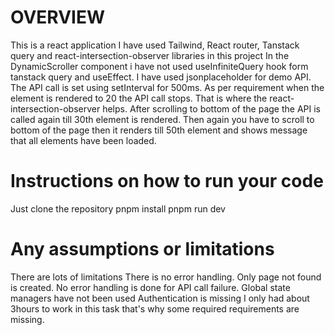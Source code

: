 # OVERVIEW
This is a react application
I have used Tailwind, React router, Tanstack query and react-intersection-observer libraries in this project
In the DynamicScroller component i have not used useInfiniteQuery hook form tanstack query and useEffect.
I have used jsonplaceholder for demo API.
The API call is set using setInterval for 500ms. As per requirement when the element is rendered to 20 the API call stops.
That is where the react-intersection-observer helps. After scrolling to bottom of the page the API is called again till 30th element is     rendered.
Then again you have to scroll to bottom of the page then it renders till 50th element and shows message that all elements have been loaded.


# Instructions on how to run your code
Just clone the repository
pnpm install
pnpm run dev

# Any assumptions or limitations
There are lots of limitations
There is no error handling. Only page not found is created. No error handling is done for API call failure.
Global state managers have not been used
Authentication is missing
I only had about 3hours to work in this task that's why some required requirements are missing.